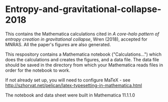 # Entropy-and-gravitational-collapse-2018
This contains the Mathematica calculations cited in *A core-halo pattern of entropy creation in gravitational collapse*, Wren (2018), accepted for MNRAS.  All the paper's figures are also generated.

This respository contains a Mathematica notebook ("Calculations...") which does the calculations and creates the figures, and a data file.  The data file should be saved in the directory from which your Mathematica reads files in order for the notebook to work.

If not already set up, you will need to configure MaTeX - see http://szhorvat.net/pelican/latex-typesetting-in-mathematica.html

The notebook and data sheet were built in Mathematica 11.1.1.0
